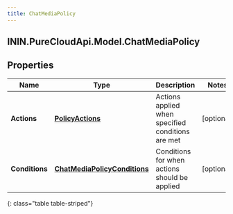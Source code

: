 ```yaml
---
title: ChatMediaPolicy
---
```

## ININ.PureCloudApi.Model.ChatMediaPolicy

## Properties

|Name | Type | Description | Notes|
|------------ | ------------- | ------------- | -------------|
| **Actions** | [**PolicyActions**](PolicyActions.html) | Actions applied when specified conditions are met | [optional] |
| **Conditions** | [**ChatMediaPolicyConditions**](ChatMediaPolicyConditions.html) | Conditions for when actions should be applied | [optional] |
{: class="table table-striped"}



